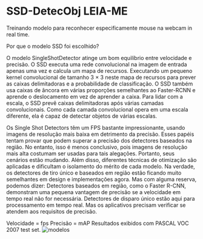 # SSD-DetecObj LEIA-ME

Treinando modelo para reconhecer especificamente mouse na webcam in real time.

Por que o modelo SSD foi escolhido?

O modelo SingleShotDetector atinge um bom equilíbrio entre velocidade e precisão. 
O SSD executa uma rede convolucional na imagem de entrada apenas uma vez e calcula um mapa de recursos. 
Executando um pequeno kernel convolucional de tamanho 3 × 3 neste mapa de recursos para prever as caixas delimitadoras e a probabilidade de classificação. 
O SSD também usa caixas de âncora em várias proporções semelhantes ao Faster-RCNN e aprende o deslocamento em vez de aprender a caixa. 
Para lidar com a escala, o SSD prevê caixas delimitadoras após várias camadas convolucionais. 
Como cada camada convolucional opera em uma escala diferente, ela é capaz de detectar objetos de várias escalas.

Os Single Shot Detectors têm um FPS bastante impressionante, usando imagens de resolução mais baixa em detrimento da precisão.
Esses papéis tentam provar que podem superar a precisão dos detectores baseados na região. 
No entanto, isso é menos conclusivo, pois imagens de resolução mais alta costumam ser usadas para tais alegações.
Portanto, seus cenários estão mudando. Além disso, diferentes técnicas de otimização são aplicadas e dificultam o isolamento do mérito de cada modelo.
Na verdade, os detectores de tiro único e baseados em região estão ficando muito semelhantes em design e implementações agora.
Mas com alguma reserva, podemos dizer:
Detectores baseados em região, como o Faster R-CNN, demonstram uma pequena vantagem de precisão se a velocidade em tempo real não for necessária.
Detectores de disparo único estão aqui para processamento em tempo real. Mas os aplicativos precisam verificar se atendem aos requisitos de precisão.



Velocidade = fps
Precisão = mAP
Resultados exibidos com PASCAL VOC 2007 test set.
![modelos](https://user-images.githubusercontent.com/122883539/220188444-14d7f843-19c3-4684-b9c3-05966939a44d.PNG)
